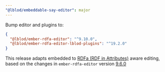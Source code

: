 ```yaml
---
"@lblod/embeddable-say-editor": major
---
```


Bump editor and plugins to:

```json
{
  "@lblod/ember-rdfa-editor": "^9.10.0",
  "@lblod/ember-rdfa-editor-lblod-plugins": "^19.2.0"
}
```

This release adapts embedded to [RDFa (RDF in Attributes)](https://github.com/lblod/ember-rdfa-editor/blob/9c32a9dea0da13df4092c39d9a092ba0803a3f42/README.md#experimental-a-new-approach-to-handle-rdfa-in-documents) aware editing, based on the changes in `ember-rdfa-editor` version [9.6.0](https://github.com/lblod/ember-rdfa-editor/releases/tag/v9.6.0)

